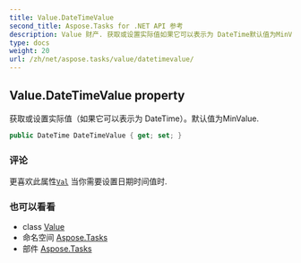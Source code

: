 ```yaml
---
title: Value.DateTimeValue
second_title: Aspose.Tasks for .NET API 参考
description: Value 财产. 获取或设置实际值如果它可以表示为 DateTime默认值为MinValue.
type: docs
weight: 20
url: /zh/net/aspose.tasks/value/datetimevalue/
---
```

## Value.DateTimeValue property

获取或设置实际值（如果它可以表示为 DateTime）。默认值为MinValue.

```csharp
public DateTime DateTimeValue { get; set; }
```

### 评论

更喜欢此属性[`Val`](../val/) 当你需要设置日期时间值时.

### 也可以看看

* class [Value](../)
* 命名空间 [Aspose.Tasks](../../value/)
* 部件 [Aspose.Tasks](../../../)


